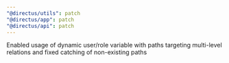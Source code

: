 ```yaml
---
"@directus/utils": patch
"@directus/app": patch
"@directus/api": patch
---
```


Enabled usage of dynamic user/role variable with paths targeting multi-level relations and fixed catching of non-existing paths
